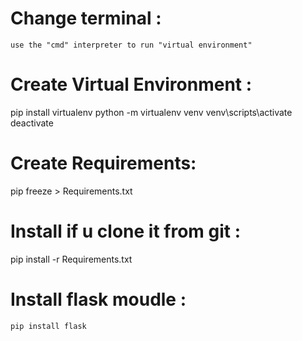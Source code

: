 # Change terminal : 
    use the "cmd" interpreter to run "virtual environment"  

# Create Virtual Environment :
   pip install virtualenv
   python -m virtualenv venv
   venv\scripts\activate
   deactivate
# Create Requirements:
   pip freeze > Requirements.txt

# Install if u clone it from git : 
   pip install -r Requirements.txt

# Install flask moudle : 
    pip install flask 